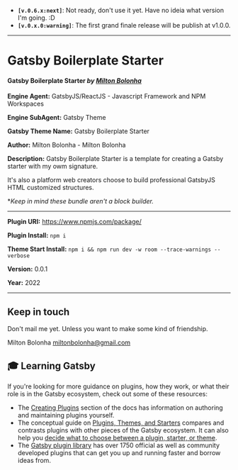 - **`[v.0.6.x:next]`**: Not ready, don't use it yet. Have no ideia what version I'm going. :D
- **`[v.0.x.0:warning]`**: The first grand finale release will be publish at v1.0.0.

---

# Gatsby Boilerplate Starter

#### Gatsby Boilerplate Starter _by [Milton Bolonha](https://edu4.dev)_

**Engine Agent:** GatsbyJS/ReactJS - Javascript Framework and NPM Workspaces

**Engine SubAgent:** Gatsby Theme

**Gatsby Theme Name:** Gatsby Boilerplate Starter

**Author:** Milton Bolonha - Milton Bolonha

**Description:** Gatsby Boilerplate Starter is a template for creating
a Gatsby starter with my owm signature.

It's also a platform web creators choose to build professional
GatsbyJS HTML customized structures.

\*_Keep in mind these bundle aren't a block builder._

---

**Plugin URI:** https://www.npmjs.com/package/

**Plugin Install:** `npm i`

**Theme Start Install:** `npm i && npm run dev -w room --trace-warnings --verbose`

**Version:** 0.0.1

**Year:** 2022

---

## Keep in touch

Don't mail me yet. Unless you want to make some kind of friendship.

Milton Bolonha <miltonbolonha@gmail.com>

## 🎓 Learning Gatsby

If you're looking for more guidance on plugins, how they work, or what their role is in the Gatsby ecosystem, check out some of these resources:

- The [Creating Plugins](https://www.gatsbyjs.com/docs/creating-plugins/) section of the docs has information on authoring and maintaining plugins yourself.
- The conceptual guide on [Plugins, Themes, and Starters](https://www.gatsbyjs.com/docs/plugins-themes-and-starters/) compares and contrasts plugins with other pieces of the Gatsby ecosystem. It can also help you [decide what to choose between a plugin, starter, or theme](https://www.gatsbyjs.com/docs/plugins-themes-and-starters/#deciding-which-to-use).
- The [Gatsby plugin library](https://www.gatsbyjs.com/plugins/) has over 1750 official as well as community developed plugins that can get you up and running faster and borrow ideas from.
